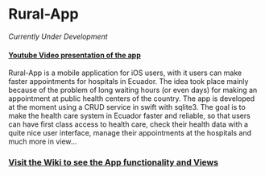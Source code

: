 # Rural-App
*Currently Under Development*

#### [Youtube Video presentation of the app](https://www.youtube.com/watch?v=6lIjt7Hr8FI)

Rural-App is a mobile application for iOS users, with it users can make faster appointments for hospitals in Ecuador. 
The idea took place mainly because of the problem of long waiting hours (or even days) for making an appointment at public health centers of the country. 
The app is developed at the moment using a CRUD service in swift with sqlite3. The goal is to make the health care system in Ecuador faster and reliable, so that
users can have first class access to health care, check their health data with a quite nice user interface, manage their appointments at the hospitals and much more in view...

### [Visit the Wiki to see the App functionality and Views](https://github.com/ivandrenc/Rural-App/wiki/Functionality-and-Views)


